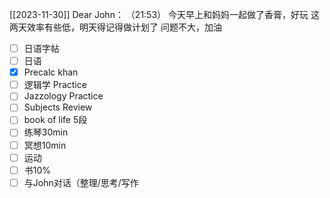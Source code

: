 [[2023-11-30]]
Dear John：
  （21:53）
    今天早上和妈妈一起做了香膏，好玩
    这两天效率有些低，明天得记得做计划了
    问题不大，加油



- [ ] 日语字帖
- [ ] 日语
- [x] Precalc khan
- [ ] 逻辑学 Practice
- [ ] Jazzology Practice
- [ ]  Subjects Review
- [ ] book of life 5段
- [ ] 练琴30min
- [ ] 冥想10min
- [ ] 运动
- [ ] 书10%
- [ ]  与John对话（整理/思考/写作